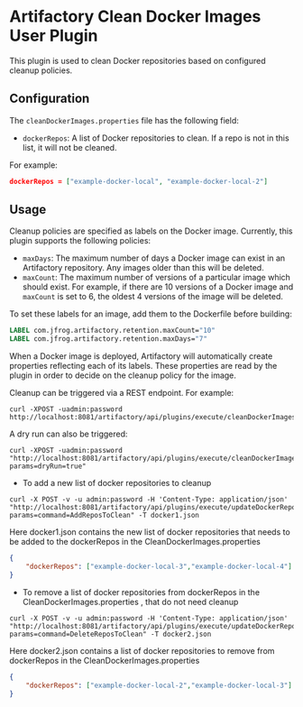Artifactory Clean Docker Images User Plugin
===========================================

This plugin is used to clean Docker repositories based on configured cleanup
policies.

Configuration
-------------

The `cleanDockerImages.properties` file has the following field:

- `dockerRepos`: A list of Docker repositories to clean. If a repo is not in
  this list, it will not be cleaned.

For example:

``` json
dockerRepos = ["example-docker-local", "example-docker-local-2"]
```

Usage
-----

Cleanup policies are specified as labels on the Docker image. Currently, this
plugin supports the following policies:

- `maxDays`: The maximum number of days a Docker image can exist in an
  Artifactory repository. Any images older than this will be deleted.
- `maxCount`: The maximum number of versions of a particular image which should
  exist. For example, if there are 10 versions of a Docker image and `maxCount`
  is set to 6, the oldest 4 versions of the image will be deleted.

To set these labels for an image, add them to the Dockerfile before building:

``` dockerfile
LABEL com.jfrog.artifactory.retention.maxCount="10"
LABEL com.jfrog.artifactory.retention.maxDays="7"
```

When a Docker image is deployed, Artifactory will automatically create
properties reflecting each of its labels. These properties are read by the
plugin in order to decide on the cleanup policy for the image.

Cleanup can be triggered via a REST endpoint. For example:

``` shell
curl -XPOST -uadmin:password http://localhost:8081/artifactory/api/plugins/execute/cleanDockerImages
```

A dry run can also be triggered:

``` shell
curl -XPOST -uadmin:password "http://localhost:8081/artifactory/api/plugins/execute/cleanDockerImages?params=dryRun=true"
```

- To add a new list of docker repositories to cleanup
``` shell
curl -X POST -v -u admin:password -H 'Content-Type: application/json'  "http://localhost:8081/artifactory/api/plugins/execute/updateDockerReposToClean?params=command=AddReposToClean" -T docker1.json
```
Here docker1.json contains the new list of docker repositories that needs to be added to the dockerRepos in the CleanDockerImages.properties
```json
{
    "dockerRepos": ["example-docker-local-3","example-docker-local-4"]
}
```

- To remove a list of docker repositories from dockerRepos in the CleanDockerImages.properties , that do not need cleanup
``` shell
curl -X POST -v -u admin:password -H 'Content-Type: application/json'  "http://localhost:8081/artifactory/api/plugins/execute/updateDockerReposToClean?params=command=DeleteReposToClean" -T docker2.json
```
Here docker2.json contains a list of docker repositories to remove from dockerRepos in the CleanDockerImages.properties 
```json
{
    "dockerRepos": ["example-docker-local-2","example-docker-local-3"]
}
```